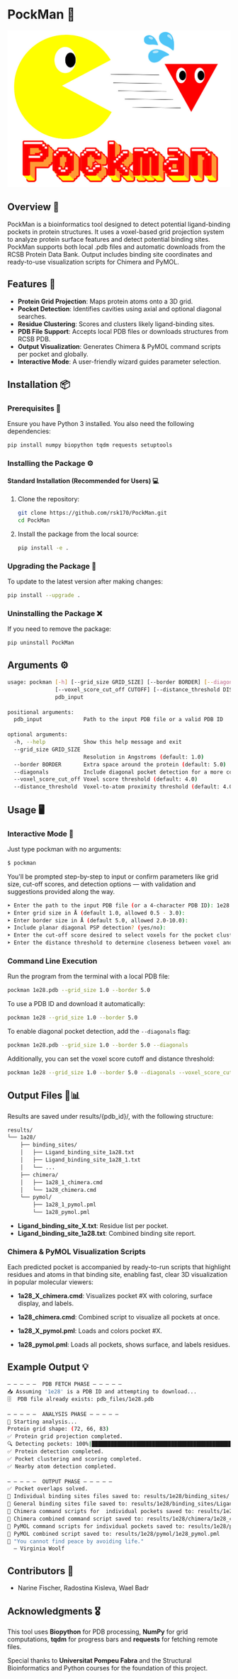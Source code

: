# PockMan 🔎

![Logo](img/logo.jpeg)

## Overview 🎯

PockMan is a bioinformatics tool designed to detect potential ligand-binding pockets in protein structures. It uses a voxel-based grid projection system to analyze protein surface features and detect potential binding sites. PockMan supports both local .pdb files and automatic downloads from the RCSB Protein Data Bank. Output includes binding site coordinates and ready-to-use visualization scripts for Chimera and PyMOL.

## Features 🔬

- **Protein Grid Projection**: Maps protein atoms onto a 3D grid.
- **Pocket Detection**: Identifies cavities using axial and optional diagonal searches.
- **Residue Clustering**: Scores and clusters likely ligand-binding sites.
- **PDB File Support**: Accepts local PDB files or downloads structures from RCSB PDB.
- **Output Visualization**: Generates Chimera & PyMOL command scripts per pocket and globally.
- **Interactive Mode**: A user-friendly wizard guides parameter selection.

## Installation 📦

### Prerequisites 🐍

Ensure you have Python 3 installed. You also need the following dependencies:

```bash
pip install numpy biopython tqdm requests setuptools
```

### Installing the Package ⚙️

#### **Standard Installation (Recommended for Users) 💻**
1. Clone the repository:
   ```bash
   git clone https://github.com/rsk170/PockMan.git
   cd PockMan
   ```
2. Install the package from the local source:
   ```bash
   pip install -e .
   ```

### Upgrading the Package 🔄

To update to the latest version after making changes:
```bash
pip install --upgrade .
```

### Uninstalling the Package ❌

If you need to remove the package:
```bash
pip uninstall PockMan
```

## Arguments ⚙️
```bash
usage: pockman [-h] [--grid_size GRID_SIZE] [--border BORDER] [--diagonals]
               [--voxel_score_cut_off CUTOFF] [--distance_threshold DIST]
               pdb_input

positional arguments:
  pdb_input             Path to the input PDB file or a valid PDB ID

optional arguments:
  -h, --help            Show this help message and exit
  --grid_size GRID_SIZE
                        Resolution in Angstroms (default: 1.0)
  --border BORDER       Extra space around the protein (default: 5.0)
  --diagonals           Include diagonal pocket detection for a more comprehensive search.
  --voxel_score_cut_off Voxel score threshold (default: 4.0)
  --distance_threshold  Voxel-to-atom proximity threshold (default: 4.0 Å)
```

## Usage 🖥️

### Interactive Mode 📝
Just type pockman with no arguments:

```bash
$ pockman
```

You'll be prompted step-by-step to input or confirm parameters like grid size, cut-off scores, and detection options — with validation and suggestions provided along the way.
```bash
➤ Enter the path to the input PDB file (or a 4‑character PDB ID): 1e28
➤ Enter grid size in Å (default 1.0, allowed 0.5 - 3.0):
➤ Enter border size in Å (default 5.0, allowed 2.0-10.0):
➤ Include planar diagonal PSP detection? (yes/no):
➤ Enter the cut-off score desired to select voxels for the pocket clustering (default 4, allowed 1-6):
➤ Enter the distance threshold to determine closeness between voxel and atoms (default 4, allowed 3-8):
```

### Command Line Execution
Run the program from the terminal with a local PDB file:
```bash
pockman 1e28.pdb --grid_size 1.0 --border 5.0
```

To use a PDB ID and download it automatically:
```bash
pockman 1e28 --grid_size 1.0 --border 5.0
```

To enable diagonal pocket detection, add the `--diagonals` flag:
```bash
pockman 1e28.pdb --grid_size 1.0 --border 5.0 --diagonals
```

Additionally, you can set the voxel score cutoff and distance threshold:
```bash
pockman 1e28 --grid_size 1.0 --border 5.0 --diagonals --voxel_score_cut_off 4 --distance_threshold 4
```

## Output Files 📂📊
Results are saved under results/{pdb_id}/, with the following structure:

```bash
results/
└── 1a28/
    ├── binding_sites/
    │   ├── Ligand_binding_site_1a28.txt
    │   ├── Ligand_binding_site_1a28_1.txt
    │   └── ...
    ├── chimera/
    │   ├── 1a28_1_chimera.cmd
    │   └── 1a28_chimera.cmd
    └── pymol/
        ├── 1a28_1_pymol.pml
        └── 1a28_pymol.pml
```

- **Ligand_binding_site_X.txt**: Residue list per pocket.
- **Ligand_binding_site_1a28.txt**: Combined binding site report.

### Chimera & PyMOL Visualization Scripts

Each predicted pocket is accompanied by ready-to-run scripts that highlight residues and atoms in that binding site, enabling fast, clear 3D visualization in popular molecular viewers:

- **1a28_X_chimera.cmd**: Visualizes pocket #X with coloring, surface display, and labels.
- **1a28_chimera.cmd**: Combined script to visualize all pockets at once.

- **1a28_X_pymol.pml**: Loads and colors pocket #X.
- **1a28_pymol.pml**:  Loads all pockets, shows surface, and labels residues.

## Example Output 💡
```bash
— — — — —  PDB FETCH PHASE — — — — —
📥 Assuming '1e28' is a PDB ID and attempting to download...
🗄  PDB file already exists: pdb_files/1e28.pdb

— — — — —  ANALYSIS PHASE — — — — —
🔬 Starting analysis...
Protein grid shape: (72, 66, 83)
✅ Protein grid projection completed.
🔍 Detecting pockets: 100%|█████████████████████████████████████████████████████████████████████| 394416/394416 [00:43<00:00, 9076.69it/s]
✅ Protein detection completed.
✅ Pocket clustering and scoring completed.
✅ Nearby atom detection completed.

— — — — —  OUTPUT PHASE — — — — —
✅ Pocket overlaps solved.
📂 Individual binding sites files saved to: results/1e28/binding_sites/
📄 General binding sites file saved to: results/1e28/binding_sites/Ligand_binding_site_1e28.txt
📂 Chimera command scripts for  individual pockets saved to: results/1e28/chimera/
📄 Chimera combined command script saved to: results/1e28/chimera/1e28_chimera.cmd
📂 PyMOL command scripts for individual pockets saved to: results/1e28/pymol/
📄 PyMOL combined script saved to: results/1e28/pymol/1e28_pymol.pml
💬 "You cannot find peace by avoiding life."
  — Virginia Woolf
```

## Contributors 👥
- Narine Fischer, Radostina Kisleva, Wael Badr

## Acknowledgments 🎖️
This tool uses **Biopython** for PDB processing, **NumPy** for grid computations, **tqdm** for progress bars
and **requests** for fetching remote files.

Special thanks to **Universitat Pompeu Fabra** and the Structural Bioinformatics and Python courses for the foundation of this project.